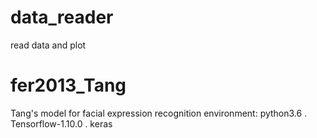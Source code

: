 # data_reader
read data and plot

# fer2013_Tang
Tang's model for facial expression recognition
environment: python3.6 . Tensorflow-1.10.0 . keras
